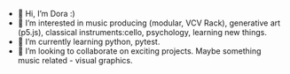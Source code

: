 - 👋 Hi, I’m Dora :)
- 👀 I’m interested in music producing (modular, VCV Rack), generative art (p5.js), classical instruments:cello, psychology, learning new things.
- 🌱 I’m currently learning python, pytest.
- 💞️ I’m looking to collaborate on exciting projects. Maybe something music related - visual graphics.

<!---
Mormiii/Mormiii is a ✨ special ✨ repository because its `README.md` (this file) appears on your GitHub profile.
You can click the Preview link to take a look at your changes.
--->
